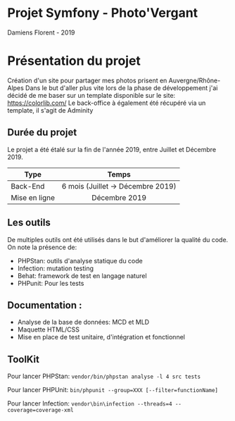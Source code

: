 # Projet Symfony - Photo'Vergant
Damiens Florent - 2019

# Présentation du projet
Création d'un site pour partager mes photos prisent en Auvergne/Rhône-Alpes
Dans le but d'aller plus vite lors de la phase de développement j'ai décidé de me baser sur un template disponible sur le site: https://colorlib.com/ 
Le back-office à également été récupéré via un template, il s'agit de Adminity

## Durée du projet
Le projet a été étalé sur la fin de l'année 2019, entre Juillet et Décembre 2019.

| Type       |               Temps                |
|------------|:----------------------------------:|
| Back-End   | 6 mois (Juillet -> Décembre 2019)    |
| Mise en ligne   | Décembre 2019    |

## Les outils
De multiples outils ont été utilisés dans le but d'améliorer la qualité du code. On note la présence de:
* PHPStan: outils d'analyse statique du code
* Infection: mutation testing
* Behat: framework de test en langage naturel
* PHPunit: Pour les tests

## Documentation :
* Analyse de la base de données: MCD et MLD
* Maquette HTML/CSS 
* Mise en place de test unitaire, d'intégration et fonctionnel
		
## ToolKit
Pour lancer PHPStan:
`vendor/bin/phpstan analyse -l 4 src tests`

Pour lancer PHPUnit:
`bin/phpunit --group=XXX [--filter=functionName]`

Pour lancer Infection:
`vendor\bin\infection --threads=4 --coverage=coverage-xml`
